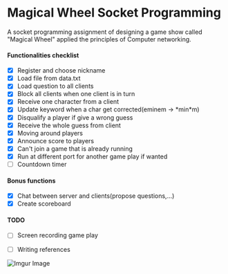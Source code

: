 # Magical Wheel Socket Programming
A socket programming assignment of designing a game show called "Magical Wheel" applied the principles of Computer networking.
#### Functionalities checklist
- [x] Register and choose nickname
- [x] Load file from data.txt
- [x] Load question to all clients
- [x] Block all clients when one client is in turn
- [x] Receive one character from a client
- [x] Update keyword when a char get corrected(eminem -> \*min\*m)
- [x] Disqualify a player if give a wrong guess
- [x] Receive the whole guess from client
- [x] Moving around players
- [x] Announce score to players
- [x] Can't join a game that is already running
- [x] Run at different port for another game play if wanted
- [ ] Countdown timer
#### Bonus functions
- [x] Chat between server and clients(propose questions,...)
- [x] Create scoreboard
#### TODO
- [ ] Screen recording game play
- [ ] Writing references


![Imgur Image](https://imgur.com/wSvVhP5.jpg)
